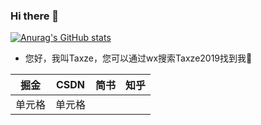 ### Hi there 👋
[![Anurag's GitHub stats](https://github-readme-stats.vercel.app/api?username=taxze6)](https://github.com/anuraghazra/github-readme-stats)

- 您好，我叫Taxze，您可以通过wx搜索Taxze2019找到我👀

|  掘金   |  CSDN  |  简书  |   知乎  | 
|  ----   | ----   |  ----  | ----    |
| 单元格  | 单元格 |
